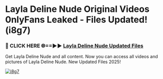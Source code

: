 # Layla Deline Nude Original Videos 0nlyFans Leaked - Files Updated! (i8g7)

<h3>🔴 CLICK HERE 🌐==►► <a href="https://tinyurl.com/5h6xmrr3" rel="nofollow">Layla Deline Nude Updated Files</a></h3>

Get Layla Deline Nude and all content. Now you can access all videos and pictures of Layla Deline Nude. New Updated Files 2025!

[![i8g7](https://i.imgur.com/KVD873Z.gif)](https://tinyurl.com/5h6xmrr3)
